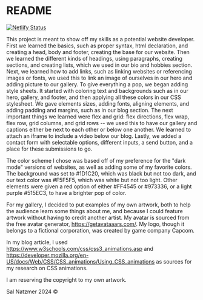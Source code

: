 # README
[![Netlify Status](https://api.netlify.com/api/v1/badges/46d02612-a034-4e3f-9548-109d4dcb5cfd/deploy-status)](https://app.netlify.com/sites/about-me-salkichi/deploys)

This project is meant to show off my skills as a potential website developer.
First we learned the basics, such as proper syntax, html declaration, and creating a head, body and footer, creating the base for our website. Then we learned the different kinds of headings, using paragraphs, creating sections, and creating lists, which we used in our bio and hobbies section. Next, we learned how to add links, such as linking websites or referencing images or fonts, we used this to link an image of ourselves in our hero and adding picture to our gallery. To give everything a pop, we began adding style sheets. It started with coloring text and backgrounds such as in our hero, gallery, and footer, and then applying all these colors in our CSS stylesheet. We gave elements sizes, adding fonts, aligning elements, and adding padding and margins, such as in our blog section. The next important things we learned were flex and grid: flex directions, flex wrap, flex row, grid columns, and grid rows -- we used this to have our gallery and captions either be next to each other or below one another. We learned to attach an iframe to include a video below our blog. Lastly, we added a contact form with selectable options, different inputs, a send button, and a place for these submissions to go. 

The color scheme I chose was based off of my preference for the "dark mode" versions of websites, as well as adding some of my favorite colors. The background was set to #1D1C20, which was black but not too dark, and our text color was #F5F5F5, which was white but not too light. Other elements were given a red option of either #FF4545 or #973336, or a light purple #515EC3, to have a brighter pop of color. 

For my gallery, I decided to put examples of my own artwork, both to help the audience learn some things about me, and because I could feature artwork without having to credit another artist. My avatar is sourced from the free avatar generator, https://getavataaars.com/. My logo, though it belongs to a fictional corporation, was created by game company Capcom. 

In my blog article, I used https://www.w3schools.com/css/css3_animations.asp and https://developer.mozilla.org/en-US/docs/Web/CSS/CSS_animations/Using_CSS_animations as sources for my research on CSS animations. 

I am reserving the copyright to my own artwork. 

Sal Natzmer 2024 ©
